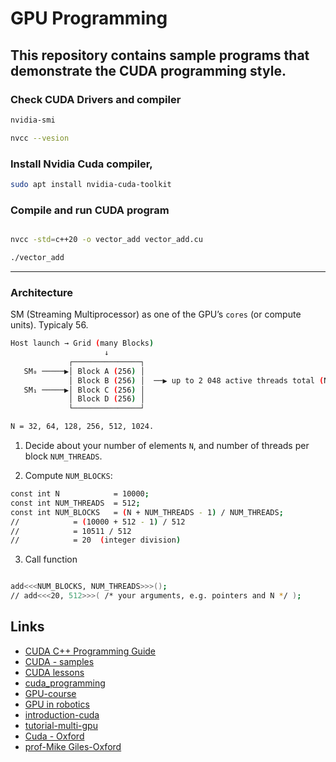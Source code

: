 # GPU Programming

## This repository contains sample programs that demonstrate the CUDA programming style.

### Check CUDA  Drivers and compiler

```bash
nvidia-smi

nvcc --vesion
```

### Install Nvidia Cuda compiler,

```bash
sudo apt install nvidia-cuda-toolkit
```

### Compile and run CUDA program

```bash

nvcc -std=c++20 -o vector_add vector_add.cu

./vector_add

```

---

### Architecture

SM (Streaming Multiprocessor) as one of the GPU’s ```cores``` (or compute units). Typicaly 56.

```bash
Host launch → Grid (many Blocks) 
                     ↓
             ┌───────────────┐
   SM₀ ─────▶│ Block A (256) │  
             │ Block B (256) │  ──▶ up to 2 048 active threads total (N = 256)
   SM₁ ─────▶│ Block C (256) │  
             │ Block D (256) │  
             └───────────────┘

N = 32, 64, 128, 256, 512, 1024.
```

1. Decide about your number of elements ```N```, and number of threads per block ```NUM_THREADS```.

2. Compute ```NUM_BLOCKS```:

```bash
const int N            = 10000;
const int NUM_THREADS  = 512;
const int NUM_BLOCKS   = (N + NUM_THREADS - 1) / NUM_THREADS;  
//            = (10000 + 512 - 1) / 512
//            = 10511 / 512
//            = 20  (integer division)

```

3. Call function 

```bash

add<<<NUM_BLOCKS, NUM_THREADS>>>();
// add<<<20, 512>>>( /* your arguments, e.g. pointers and N */ );
```


## Links

- [CUDA C++ Programming Guide](https://docs.nvidia.com/cuda/cuda-c-programming-guide/index.html)
- [CUDA - samples](https://github.com/NVIDIA/cuda-samples)
- [CUDA lessons](https://github.com/ENCCS/cuda?tab=readme-ov-file)
- [cuda_programming](https://github.com/CoffeeBeforeArch/cuda_programming)
- [GPU-course](https://github.com/EPCCed/archer-gpu-course?tab=readme-ov-file)
- [GPU in robotics](https://github.com/JanuszBedkowski/gpu_computing_in_robotics)
- [introduction-cuda](https://developer.nvidia.com/blog/even-easier-introduction-cuda/)
- [tutorial-multi-gpu](https://github.com/FZJ-JSC/tutorial-multi-gpu?tab=readme-ov-file)
- [Cuda - Oxford](https://people.maths.ox.ac.uk/gilesm/cuda/index.html)
- [prof-Mike Giles-Oxford](https://people.maths.ox.ac.uk/gilesm/)